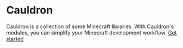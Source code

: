 # Cauldron

Cauldron is a collection of some Minecraft libraries. With Cauldron's modules, you can simplify your Minecraft development workflow. [Get started](/docs/intro)
